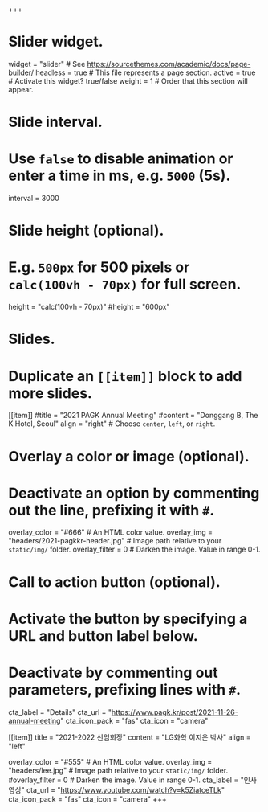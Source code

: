 +++
# Slider widget.
widget = "slider"  # See https://sourcethemes.com/academic/docs/page-builder/
headless = true  # This file represents a page section.
active = true # Activate this widget? true/false
weight = 1  # Order that this section will appear.

# Slide interval.
# Use `false` to disable animation or enter a time in ms, e.g. `5000` (5s).
interval = 3000

# Slide height (optional).
# E.g. `500px` for 500 pixels or `calc(100vh - 70px)` for full screen.
height = "calc(100vh - 70px)"
#height = "600px"

# Slides.
# Duplicate an `[[item]]` block to add more slides.
[[item]]
  #title = "2021 PAGK Annual Meeting"
  #content = "Donggang B, The K Hotel, Seoul"
  align = "right"  # Choose `center`, `left`, or `right`.

  # Overlay a color or image (optional).
  #   Deactivate an option by commenting out the line, prefixing it with `#`.
  overlay_color = "#666"  # An HTML color value.
  overlay_img = "headers/2021-pagkkr-header.jpg"  # Image path relative to your `static/img/` folder.
  overlay_filter = 0  # Darken the image. Value in range 0-1.

  # Call to action button (optional).
  #   Activate the button by specifying a URL and button label below.
  #   Deactivate by commenting out parameters, prefixing lines with `#`.
  cta_label = "Details"
  cta_url = "https://www.pagk.kr/post/2021-11-26-annual-meeting"
  cta_icon_pack = "fas"
  cta_icon = "camera"

[[item]]
  title = "2021-2022 신임회장"
  content = "LG화학 이지은 박사"
  align = "left"

  overlay_color = "#555"  # An HTML color value.
  overlay_img = "headers/lee.jpg"  # Image path relative to your `static/img/` folder.
  #overlay_filter = 0  # Darken the image. Value in range 0-1.
  cta_label = "인사 영상"
  cta_url = "https://www.youtube.com/watch?v=k5ZiatceTLk"
  cta_icon_pack = "fas"
  cta_icon = "camera"
+++

